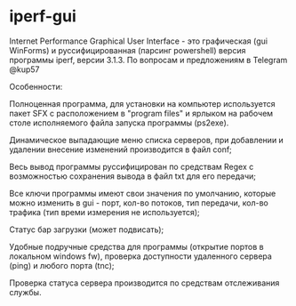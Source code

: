 # iperf-gui
Internet Performance Graphical User Interface - это графическая (gui WinForms) и руссифицированная (парсинг powershell) версия программы iperf, версии 3.1.3.
По вопросам и предложениям в Telegram @kup57

Особенности:

Полноценная программа, для установки на компьютер используется пакет SFX с расположением в "program files" и ярлыком на рабочем столе исполняемого файла запуска программы (ps2exe).

Динамическое выпадающие меню списка серверов, при добавлении и удалении внесение изменений производится в файл conf;

Весь вывод программы руссифицирован по средствам Regex с возможностью сохранения вывода в файл txt для его передачи;

Все ключи программы имеют свои значения по умолчанию, которые можно изменить в gui - порт, кол-во потоков, тип передачи, кол-во трафика (тип времи измерения не используется);

Статус бар загрузки (может подвисать);

Удобные подручные средства для программы (открытие портов в локальном windows fw), проверка доступности удаленного сервера (ping) и любого порта (tnc);

Проверка статуса сервера производится по средствам отслеживания службы.
